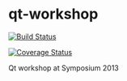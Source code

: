 qt-workshop
===========

[![Build Status](https://travis-ci.org/raphaelmeyer/qt-workshop.png)](https://travis-ci.org/raphaelmeyer/qt-workshop)

[![Coverage Status](https://coveralls.io/repos/raphaelmeyer/qt-workshop/badge.png?branch=master)](https://coveralls.io/r/raphaelmeyer/qt-workshop)

Qt workshop at Symposium 2013
